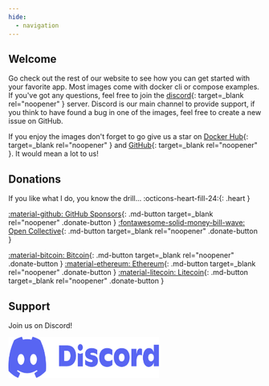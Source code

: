 ```yaml
---
hide:
  - navigation
---
```


## Welcome

Go check out the rest of our website to see how you can get started with your favorite app. Most images come with docker cli or compose examples. If you've got any questions, feel free to join the [discord](https://hotio.dev/discord){: target=_blank rel="noopener" } server. Discord is our main channel to provide support, if you think to have found a bug in one of the images, feel free to create a new issue on GitHub.

If you enjoy the images don't forget to go give us a star on [Docker Hub](https://hotio.dev/dockerhub){: target=_blank rel="noopener" } and [GitHub](https://hotio.dev/github){: target=_blank rel="noopener" }. It would mean a lot to us!

## Donations

If you like what I do, you know the drill... :octicons-heart-fill-24:{: .heart }

[:material-github: GitHub Sponsors](https://github.com/sponsors/mrhotio){: .md-button target=_blank rel="noopener" .donate-button }
[:fontawesome-solid-money-bill-wave: Open Collective](https://opencollective.com/hotio_collective/donate?interval=month&amount=10){: .md-button target=_blank rel="noopener" .donate-button }

[:material-bitcoin: Bitcoin](https://blockstream.info/address/bc1q6zkemu2lacynfg6d6x70l0da0mdpf06pn83jm5){: .md-button target=_blank rel="noopener" .donate-button }
[:material-ethereum: Ethereum](https://etherscan.io/address/0x568766b93d002bEB3Ad1D8d5F637786F4bdB51B2){: .md-button target=_blank rel="noopener" .donate-button }
[:material-litecoin: Litecoin](https://litecoinblockexplorer.net/address/ltc1qc6yvjpjvvrwvh0xzl7wm5gssyf30hlh2r5wgnw){: .md-button target=_blank rel="noopener" .donate-button }

## Support

Join us on Discord!

<a href="https://hotio.dev/discord" target="_blank" rel="noopener">
  <img src="img/discord.svg" alt="discord" width="300" height="82">
</a>

